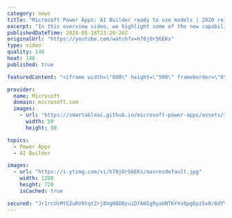 ```yaml
---
category: news
title: "Microsoft Power Apps: AI Builder ready to use models | 2020 release wave 1 overview"
excerpt: "In this overview video, we highlight some of the new capabilities included in the latest update to Microsoft Power Apps, AI Builder ready to use models.     Here are the capabilities covered:   • Entity extraction helps you by identifying and extracting people, dates, places, locations, etc. from text"
publishedDateTime: 2020-05-18T23:26:26Z
originalUrl: "https://youtube.com/watch?v=h70jOr56EKs"
type: video
quality: 148
heat: 148
published: true

featuredContent: "<iframe width=\"800\" height=\"500\" frameborder=\"0\" src=\"https://www.youtube.com/embed/h70jOr56EKs\" allow=\"accelerometer; autoplay; encrypted-media; gyroscope; picture-in-picture\" allowfullscreen></iframe>"

provider:
  name: Microsoft
  domain: microsoft.com
  images:
    - url: "https://smartableai.github.io/microsoft-power-apps/assets/images/organizations/microsoft.com-50x50.jpg"
      width: 50
      height: 50

topics:
  - Power Apps
  - AI Builder

images:
  - url: "https://i.ytimg.com/vi/h70jOr56EKs/maxresdefault.jpg"
    width: 1280
    height: 720
    isCached: true

secured: "Jr1rcUsMtG2uRV9tqtZrj8VgH8DOzuiDfAHIg0yaUNTKYXx0pg0pz5x0/6dYYHzwCo797Hp+nyyGIEPgOoVMw8PX+mxReT0cXxCWoMiPCuFdFibK//Qe1NrhUi95bFpH8m+teYKzCCpUizHuJ9VPR7UvDPRZFOv8WGSQKeXIaDoermmVNrgme1Si9U3mpS6OOsWSwaWuuYX/aP+log0oaw+qN9mi1pxTzgSuJA5CiysQgEln7ZlrN3pMY5L5ZDIjMHKfwQgBMLs1/u4MSoy/0fG3G/vdU5pTRnYvNPlxu43icAHFVFut/0vUR+Sju3ezc4Ufh+8XX1NmKgtVSssRn1fM8oYLgDsErqrsHDP+Y9HFoCR0M9swKKtivkOANNbS3HzQNEetTFzKrl1zWHmrmlfoOLdQfWZ7kjGtIOzZ8Nez7I5k/BVu9pyPTU8NIH8y;2kpadILKfdqAnmTdDKhBnw=="
---
```


